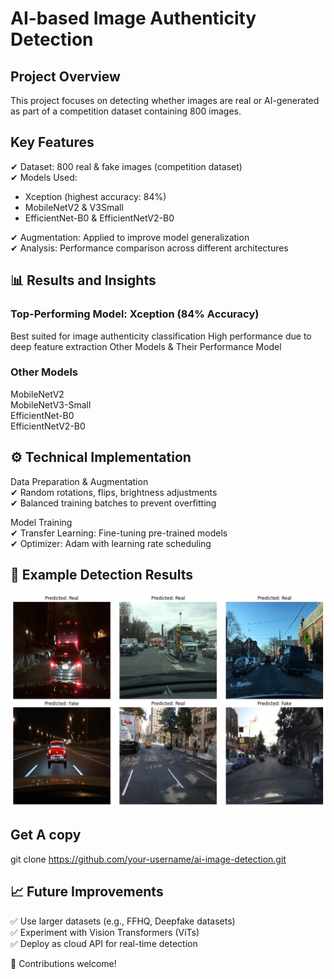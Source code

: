 # AI-based Image Authenticity Detection
## Project Overview
This project focuses on detecting whether images are real or AI-generated as part of a competition dataset containing 800 images.

## Key Features
✔ Dataset: 800 real & fake images (competition dataset)  
✔ Models Used:

- Xception (highest accuracy: 84%)
- MobileNetV2 & V3Small
- EfficientNet-B0 & EfficientNetV2-B0

✔ Augmentation: Applied to improve model generalization  
✔ Analysis: Performance comparison across different architectures
## 📊 Results and Insights
### Top-Performing Model: Xception (84% Accuracy)
Best suited for image authenticity classification
High performance due to deep feature extraction
Other Models & Their Performance
Model
### Other Models 
MobileNetV2  
MobileNetV3-Small  
EfficientNet-B0  
EfficientNetV2-B0  


## ⚙️ Technical Implementation
Data Preparation & Augmentation  
✔ Random rotations, flips, brightness adjustments  
✔ Balanced training batches to prevent overfitting  

Model Training  
✔ Transfer Learning: Fine-tuning pre-trained models  
✔ Optimizer: Adam with learning rate scheduling  

## 📸 Example Detection Results
![Alt text](https://github.com/HanaNabhan/Detect_AI/blob/main/result.png)

## Get A copy 
git clone https://github.com/your-username/ai-image-detection.git  

## 📈 Future Improvements
✅ Use larger datasets (e.g., FFHQ, Deepfake datasets)  
✅ Experiment with Vision Transformers (ViTs)  
✅ Deploy as cloud API for real-time detection  

🌟 Contributions welcome!


